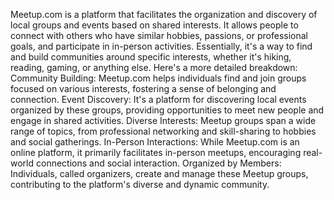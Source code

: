 Meetup.com is a platform that facilitates the organization and discovery of local groups and events based on shared interests. It allows people to connect with others who have similar hobbies, passions, or professional goals, and participate in in-person activities. Essentially, it's a way to find and build communities around specific interests, whether it's hiking, reading, gaming, or anything else. 
Here's a more detailed breakdown:
Community Building:
Meetup.com helps individuals find and join groups focused on various interests, fostering a sense of belonging and connection. 
Event Discovery:
It's a platform for discovering local events organized by these groups, providing opportunities to meet new people and engage in shared activities. 
Diverse Interests:
Meetup groups span a wide range of topics, from professional networking and skill-sharing to hobbies and social gatherings. 
In-Person Interactions:
While Meetup.com is an online platform, it primarily facilitates in-person meetups, encouraging real-world connections and social interaction. 
Organized by Members:
Individuals, called organizers, create and manage these Meetup groups, contributing to the platform's diverse and dynamic community. 